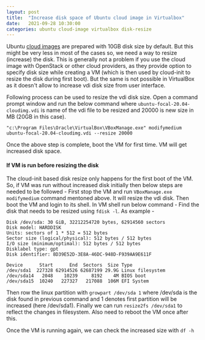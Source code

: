 ```yaml
---
layout: post
title:  "Increase disk space of Ubuntu cloud image in Virtualbox"
date:   2021-09-28 10:30:00
categories: ubuntu cloud-image virtualbox disk-resize
---
```


Ubuntu [cloud images](https://cloud-images.ubuntu.com/) are prepared with 10GB disk size by default. But this might be very less in most of the cases so, we need a way to resize (increase) the disk.
This is generally not a problem if you use the cloud image with OpenStack or other cloud providers, as they provide option to specify disk size while creating a VM (which is then used by cloud-init to resize the disk during first boot). But the same is not possible in VirtualBox as it doesn't allow to increase vdi disk size from user interface.

Following process can be used to resize the vdi disk size.
Open a command prompt window and run the below command where `ubuntu-focal-20.04-cloudimg.vdi` is name of the vdi file to be resized and 20000 is new size in MB (20GB in this case).
```
"c:\Program Files\Oracle\VirtualBox\VBoxManage.exe" modifymedium ubuntu-focal-20.04-cloudimg.vdi --resize 20000
```

Once the above step is complete, boot the VM for first time. VM will get increased disk space.

#### If VM is run before resizing the disk
The cloud-init based disk resize only happens for the first boot of the VM. So, if VM was run without increased disk initially then below steps are needed to be followed -
First stop the VM and run `VBoxManage.exe modifymedium` command mentoned above. It will resize the vdi disk. Then boot the VM and login to its shell. In VM shell run below command -
Find the disk that needs to be resized using `fdisk -l`. As example -
```
Disk /dev/sda: 30 GiB, 32212254720 bytes, 62914560 sectors
Disk model: HARDDISK
Units: sectors of 1 * 512 = 512 bytes
Sector size (logical/physical): 512 bytes / 512 bytes
I/O size (minimum/optimal): 512 bytes / 512 bytes
Disklabel type: gpt
Disk identifier: 8D39E52D-3E8A-46DC-948D-F939AA9E611F

Device      Start      End  Sectors  Size Type
/dev/sda1  227328 62914526 62687199 29.9G Linux filesystem
/dev/sda14   2048    10239     8192    4M BIOS boot
/dev/sda15  10240   227327   217088  106M EFI System
```

Then row the linux partition with `growpart /dev/sda 1` where /dev/sda is the disk found in previous command and 1 denotes first partition will be increased (here /dev/sda1).
Finally we can run `resize2fs /dev/sda1` to reflect the changes in filesystem. Also need to reboot the VM once after this.

Once the VM is running again, we can check the increased size with `df -h`
